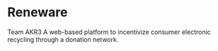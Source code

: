 # Reneware
Team AKR3
A web-based platform to incentivize consumer electronic recycling through a donation network.

